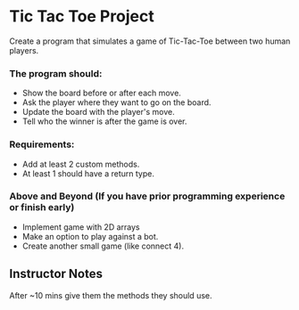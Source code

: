 # Tic Tac Toe Project

Create a program that simulates a game of Tic-Tac-Toe between two human players.


### The program should:
 - Show the board before or after each move.
 - Ask the player where they want to go on the board.
 - Update the board with the player's move.
 - Tell who the winner is after the game is over.
 ### Requirements:
 - Add at least 2 custom methods.
 - At least 1 should have a return type.

### Above and Beyond (If you have prior programming experience or finish early)
 - Implement game with 2D arrays
 - Make an option to play against a bot.
 - Create another small game (like connect 4). 














## Instructor Notes
After ~10 mins give them the methods they should use.

